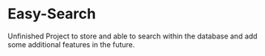 # Easy-Search
Unfinished Project to store and able to search within the database and add some additional features in the future.
